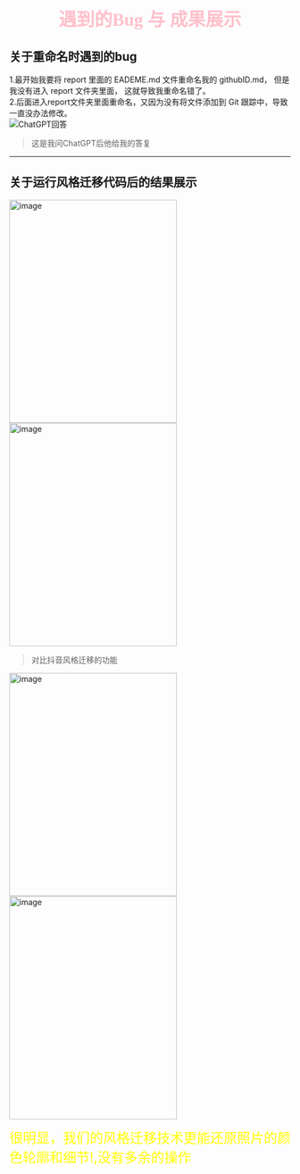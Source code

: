 # <center><font face = 楷体 color = pink size = 6>遇到的Bug 与 成果展示   </font></center>
## 关于重命名时遇到的bug  
1.最开始我要将 report 里面的 EADEME.md 文件重命名我的 githubID.md， 但是我没有进入 report 文件夹里面， 这就导致我重命名错了。  
2.后面进入report文件夹里面重命名，又因为没有将文件添加到 Git 跟踪中，导致一直没办法修改。  
![ChatGPT回答](https://github.com/FuqiangZhou0410/Starter/raw/readme/report/image.png)
>这是我问ChatGPT后他给我的答复  
---
##  关于运行风格迁移代码后的结果展示
<img src="https://github.com/FuqiangZhou0410/Starter/blob/readme/images/Image_443851253529483.png?raw=true" alt="image" width="300" height="400">
<img src="https://github.com/FuqiangZhou0410/Starter/blob/readme/images/mmexport1737089121261.png?raw=true" alt="image" width="300" height="400">  

>对比抖音风格迁移的功能  

<img src="https://github.com/FuqiangZhou0410/Starter/blob/readme/images/IMG_20250117_125332.jpg?raw=true" alt = "image" width="300" height="400">  
<img src="https://github.com/FuqiangZhou0410/Starter/blob/readme/images/reI1737103497204.jpeg?raw=true" alt = "image" width="300" height="400">

<font  color = yellow size=5>很明显，我们的风格迁移技术更能还原照片的颜色轮廓和细节!,没有多余的操作</font>